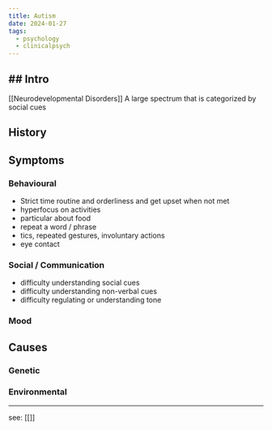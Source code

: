 ```yaml
---
title: Autism
date: 2024-01-27
tags:
  - psychology
  - clinicalpsych
---
```

## ## Intro
[[Neurodevelopmental Disorders]]
A large spectrum that is categorized by social cues 
## History
## Symptoms 
### Behavioural
- Strict time routine and orderliness and get upset when not met
- hyperfocus on activities 
- particular about food
- repeat a word / phrase
- tics, repeated gestures, involuntary actions
- eye contact 
### Social / Communication
- difficulty understanding social cues 
- difficulty understanding non-verbal cues
- difficulty regulating or understanding tone
### Mood
## Causes 
### Genetic 
### Environmental 

---
see: [[]]